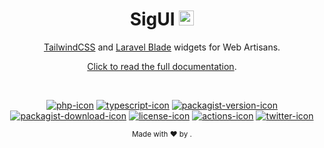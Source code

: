 <div align="center">

# SigUI <span><img src="https://github.com/siguici/art/blob/HEAD/images/logo.svg" alt="⚡" width="24" /></span>

[TailwindCSS][tailwindcss-home] and [Laravel Blade][blade-home] widgets for Web Artisans.

[Click to read the full documentation][docs-link].

<br/>

[![php-icon]][php-link]
[![typescript-icon]][typescript-link]
[![packagist-version-icon]][packagist-version-link]
[![packagist-download-icon]][packagist-download-link]
[![license-icon]][license-link]
[![actions-icon]][actions-link]
[![twitter-icon]][twitter-link]

<sub>Made with ❤︎ by <a href="https://twitter.com/intent/follow?screen_name=siguici" style="content:url(https://img.shields.io/twitter/follow/siguici.svg?label=@siguici);margin-bottom:-6px">@siguici</a>.</sub>

</div>

[php-icon]: https://img.shields.io/badge/PHP-ccc.svg?style=flat&logo=php
[php-link]: https://github.com/siguici/sigui/search?l=php "SigUI PHP code"

[typescript-icon]: https://img.shields.io/badge/TypeScript-294E80.svg?logo=typescript
[typescript-link]:  https://github.com/siguici/sigui/search?l=typescript "SigUI TypeScript code"

[packagist-version-icon]: https://img.shields.io/packagist/v/siguici/sigui
[packagist-version-link]: https://packagist.org/packages/siguici/sigui "SigUI Releases"

[packagist-download-icon]: https://img.shields.io/packagist/dt/siguici/sigui
[packagist-download-link]: https://packagist.org/packages/siguici/sigui "SigUI Downloads"

[actions-icon]: https://github.com/siguici/sigui/workflows/CI/badge.svg
[actions-link]: https://github.com/siguici/sigui/actions "SigUI status"

[twitter-icon]: https://img.shields.io/twitter/follow/siguici.svg?label=@siguici
[twitter-link]: https://x.com/intent/follow?screen_name=siguici "Ping ⚡ Sigui"

[license-icon]: https://img.shields.io/badge/license-MIT-blue.svg
[license-link]: https://github.com/siguici/sigui/blob/HEAD/LICENSE "SigUI License"
[docs-link]: https://siguici.github.io/sigui "SigUI Documentation"

[tailwindcss-home]: https://tailwindcss.com "TailwindCSS"
[blade-home]: https://laravel.com/docs/11.x/blade "Laravel Blade"
